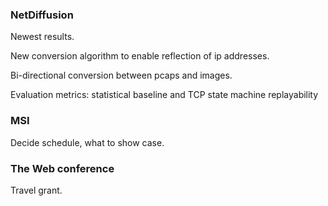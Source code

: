 ### NetDiffusion

Newest results.

New conversion algorithm to enable reflection of ip addresses.

Bi-directional conversion between pcaps and images.

Evaluation metrics: statistical baseline and TCP state machine replayability

### MSI

Decide schedule, what to show case.

### The Web conference

Travel grant.
